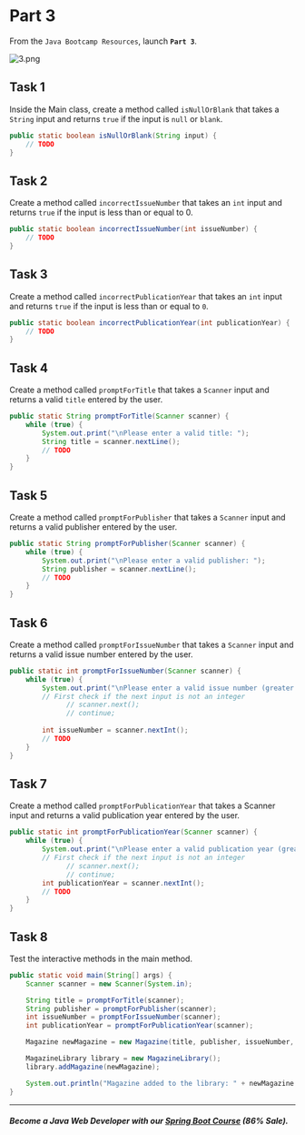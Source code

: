 # Part 3

From the `Java Bootcamp Resources`, launch **`Part 3`**.

![3.png](https://firebasestorage.googleapis.com/v0/b/learnthepart-75aed.appspot.com/o/images%2Fb482a4c6-07ab-4d4b-94a6-f3f2f662d3ea?alt=media&token=fdb5d33b-1e9f-412f-9353-e2a54e897162)

## Task 1
Inside the Main class, create a method called `isNullOrBlank` that takes a `String` input and returns `true` if the input is `null` or `blank`.


```java
public static boolean isNullOrBlank(String input) {
    // TODO
}
```

## Task 2

Create a method called `incorrectIssueNumber` that takes an `int` input and returns `true` if the input is less than or equal to 0.

```java
public static boolean incorrectIssueNumber(int issueNumber) {
    // TODO
}
```

## Task 3
Create a method called `incorrectPublicationYear` that takes an `int` input and returns `true` if the input is less than or equal to `0`.

```java
public static boolean incorrectPublicationYear(int publicationYear) {
    // TODO
}
```

## Task 4
Create a method called `promptForTitle` that takes a `Scanner` input and returns a valid `title` entered by the user.

```java
public static String promptForTitle(Scanner scanner) {
    while (true) {
        System.out.print("\nPlease enter a valid title: ");
        String title = scanner.nextLine();
        // TODO
    }
}
```
## Task 5
Create a method called `promptForPublisher` that takes a `Scanner` input and returns a valid publisher entered by the user.

```java
public static String promptForPublisher(Scanner scanner) {
    while (true) {
        System.out.print("\nPlease enter a valid publisher: ");
        String publisher = scanner.nextLine();
        // TODO
    }
}
```

## Task 6

Create a method called `promptForIssueNumber` that takes a `Scanner` input and returns a valid issue number entered by the user.

```java
public static int promptForIssueNumber(Scanner scanner) {
    while (true) {
        System.out.print("\nPlease enter a valid issue number (greater than 0): ");
        // First check if the next input is not an integer
              // scanner.next();
              // continue;
 
        int issueNumber = scanner.nextInt();
        // TODO
    }
}
```
## Task 7
Create a method called `promptForPublicationYear` that takes a Scanner input and returns a valid publication year entered by the user.

```java
public static int promptForPublicationYear(Scanner scanner) {
    while (true) {
        System.out.print("\nPlease enter a valid publication year (greater than 0): ");
        // First check if the next input is not an integer
              // scanner.next();
              // continue;
        int publicationYear = scanner.nextInt();
        // TODO
    }
}
```
## Task 8
Test the interactive methods in the main method.

```java
public static void main(String[] args) {
    Scanner scanner = new Scanner(System.in);

    String title = promptForTitle(scanner);
    String publisher = promptForPublisher(scanner);
    int issueNumber = promptForIssueNumber(scanner);
    int publicationYear = promptForPublicationYear(scanner);

    Magazine newMagazine = new Magazine(title, publisher, issueNumber, publicationYear);

    MagazineLibrary library = new MagazineLibrary();
    library.addMagazine(newMagazine);

    System.out.println("Magazine added to the library: " + newMagazine.getTitle());
}
```
-----
##### Become a Java Web Developer with our [Spring Boot Course](https://udemy-redirect-app.herokuapp.com/spring) (86% Sale).